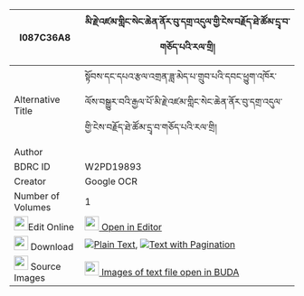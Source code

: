 |I087C36A8|མི་རྗེ་འཛམ་གླིང་སེང་ཆེན་ནོར་བུ་དགྲ་འདུལ་གྱི་ངེས་བརྗོད་ཐེ་ཚོམ་དྲྭ་བ་གཅོད་པའི་རལ་གྲི། 
| --- | --- 
|Alternative Title |སྟོབས་དང་དཔའ་རྩལ་འགྲན་ཟླ་མེད་པ་གྲུབ་པའི་དབང་ཕྱུག་འཁོར་ལོས་བསྒྱུར་བའི་རྒྱལ་པོ་མི་རྗེ་འཛམ་གླིང་སེང་ཆེན་ནོར་བུ་དགྲ་འདུལ་གྱི་ངེས་བརྗོད་ཐེ་ཚོམ་དྲྭ་བ་གཅོད་པའི་རལ་གྲི།
|Author | 
|BDRC ID | W2PD19893
|Creator | Google OCR
|Number of Volumes| 1
|<img width="25" src="https://img.icons8.com/color/25/000000/edit-property.png">Edit Online| [<img width="25" src="https://avatars.githubusercontent.com/u/45091458?s=200&v=4"> Open in Editor](http://editor.openpecha.org/I087C36A8)
|<img width="25" src="https://img.icons8.com/fluent/48/000000/download-2.png"/>  Download | [![](https://img.icons8.com/color/20/000000/txt.png)Plain Text](https://github.com/Openpecha/I087C36A8/releases/download/v1/mije_dzamling_seng_chen_norbu__plain_I087C36A8.zip), [![](https://img.icons8.com/color/20/000000/txt.png)Text with Pagination](https://github.com/Openpecha/I087C36A8/releases/download/v1/mije_dzamling_seng_chen_norbu__pages_I087C36A8.zip)
|<img width="25" src="https://img.icons8.com/plasticine/100/000000/pictures-folder.png"/>  Source Images | [<img width="25" src="https://library.bdrc.io/icons/BUDA-small.svg"> Images of text file open in BUDA](https://library.bdrc.io/show/bdr:W2PD19893)